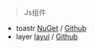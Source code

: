 > Js组件

- toastr [NuGet](https://www.nuget.org/packages/toastr/) / [Github](https://github.com/CodeSeven/toastr)
- layer [layui](http://www.layui.com/doc/) / [Github](https://github.com/sentsin/layer)
